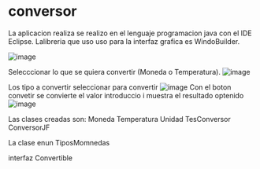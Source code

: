 # conversor
La aplicacion realiza se realizo en el lenguaje programacion java con el IDE Eclipse.
Lalibreria que uso uso para la interfaz grafica es WindoBuilder.


![image](https://user-images.githubusercontent.com/85325893/227401507-4ea88475-a731-429e-98de-0622c9d01dc3.png)

Selecccionar lo que se quiera convertir (Moneda o Temperatura).
![image](https://user-images.githubusercontent.com/85325893/227401626-403d5f5e-3c34-42a5-9725-f451b9024c02.png)

Los tipo a convertir seleccionar para convertir 
![image](https://user-images.githubusercontent.com/85325893/227401732-b489ff8c-d8fe-4a34-a900-2ae3a6cc9c2c.png)
Con el boton convetir  se convierte el valor introduccio i muestra el resultado optenido
![image](https://user-images.githubusercontent.com/85325893/227401883-93d951d4-0d62-4c75-9f32-8ab7ba9f8587.png)


Las clases creadas son:
Moneda
Temperatura
Unidad
TesConversor
ConversorJF

La clase enun
TiposMomnedas

interfaz 
Convertible
